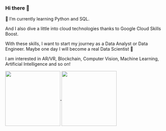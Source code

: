 ### Hi there 👋

<p></p>
<p>🌱 I’m currently learning Python and SQL.</p>
<p>And I also dive a little into cloud technologies thanks to Google Cloud Skills Boost.</p>
<p>With these skills, I want to start my journey as a Data Analyst or Data Engineer. Maybe one day I will become a real Data Scientist 🤞</p>
<p>I am interested in AR/VR, Blockchain, Computer Vision, Machine Learning, Artificial Intelligence and so on!</p>

<!--
**OlenaBabko/OlenaBabko** is a ✨ _special_ ✨ repository because its `README.md` (this file) appears on your GitHub profile.

Here are some ideas to get you started:

- 🔭 I’m currently working on ...
- 🌱 I’m currently learning ...
- 👯 I’m looking to collaborate on ...
- 🤔 I’m looking for help with ...
- 💬 Ask me about ...
- 📫 How to reach me: ...
- 😄 Pronouns: ...
- ⚡ Fun fact: ...
-->
<a href="https://github.com/OlenaBabko/github-readme-stats">
  <img height=175 align="center" src="https://github-readme-stats.vercel.app/api?username=OlenaBabko&show_icons=true&theme=buefy&rank_icon=github" />
</a>
<a href="https://github.com/OlenaBabko/convoychat">
  <img height=175 align="center" src="https://github-readme-stats.vercel.app/api/top-langs?username=OlenaBabko&layout=compact&langs_count=8&card_width=320&theme=buefy&hide=html" />
</a>
